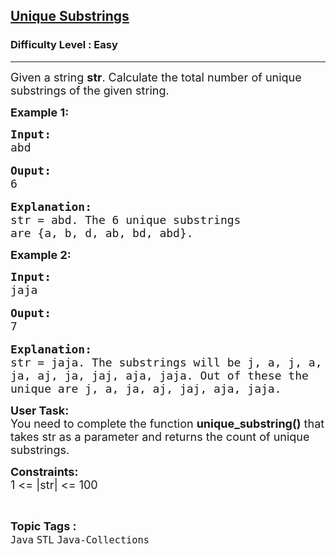 <h2><a href="https://practice.geeksforgeeks.org/problems/unique-substrings0524/0">Unique Substrings</a></h2><h3>Difficulty Level : Easy</h3><hr><div class="problems_problem_content__Xm_eO"><p><span style="font-size:18px">Given a string <strong>str</strong>. Calculate the total number of unique substrings of the given string.</span></p>

<p><strong><span style="font-size:18px">Example 1:</span></strong></p>

<pre><strong><span style="font-size:18px">Input:</span></strong>
<span style="font-size:18px">abd</span>

<strong><span style="font-size:18px">Ouput:</span></strong>
<span style="font-size:18px">6</span>

<span style="font-size:18px"><strong>Explanation:</strong>
str = abd. The 6 unique substrings 
are {a, b, d, ab, bd, abd}.</span></pre>

<p><strong><span style="font-size:18px">Example 2:</span></strong></p>

<pre><strong><span style="font-size:18px">Input:</span></strong><span style="font-size:18px">
jaja</span>

<strong><span style="font-size:18px">Ouput:</span></strong>
<span style="font-size:18px">7</span>

<span style="font-size:18px"><strong>Explanation:</strong>
str = jaja. The substrings will be j, a, j, a, 
ja, aj, ja, jaj, aja, jaja. Out of these the 
unique are j, a, ja, aj, jaj, aja, jaja.</span></pre>

<p><span style="font-size:18px"><strong>User Task:</strong><br>
You need to complete the function <strong>unique_substring()</strong> that takes str as a parameter and returns the count of unique substrings.</span></p>

<p><span style="font-size:18px"><strong>Constraints:</strong><br>
1 &lt;= |str| &lt;= 100</span></p>
</div><br><p><span style=font-size:18px><strong>Topic Tags : </strong><br><code>Java</code>&nbsp;<code>STL</code>&nbsp;<code>Java-Collections</code>&nbsp;